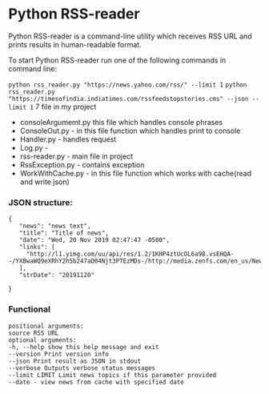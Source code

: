 
# Python RSS-reader
Python RSS-reader is a command-line utility which receives RSS URL and prints results in human-readable format.

To start Python RSS-reader run one of the following commands in command line:
 
 ``python rss_reader.py "https://news.yahoo.com/rss/" --limit 1``
``python rss_reader.py "https://timesofindia.indiatimes.com/rssfeedstopstories.cms" --json --limit 1``
  7 file in my project
  - consoleArgumemt.py this file which handles console phrases
  - ConsoleOut.py - in this file function which handles print to console
  - Handler.py - handles request
  - Log.py - 
  - rss-reader.py - main file in project
  - RssException.py - contains exception
  - WorkWithCache.py -  in this file function which works with cache(read and write json)
  
### JSON structure:
 ``` 
{
    "news": "news text",
    "title": "Title of news",
    "date": "Wed, 20 Nov 2019 02:47:47 -0500",
    "links": [
      "http://l1.yimg.com/uu/api/res/1.2/1KHP4ztUcOL6a98.vsEHQA--/YXBwaWQ9eXRhY2h5b247aD04Njt3PTEzMDs-/http://media.zenfs.com/en_us/News/afp.com/0dca2dadd67f7128eb881f0333640fce05a84084.jpg"
    ],
    "strDate": "20191120"
    
} 
```
### Functional
```
positional arguments:
source RSS URL
optional arguments:
-h, --help show this help message and exit
--version Print version info
--json Print result as JSON in stdout
--verbose Outputs verbose status messages
--limit LIMIT Limit news topics if this parameter provided
--date - view news from cache with specified date
```

    
